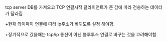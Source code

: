 tcp server
DB를 가져오고
TCP 연결시작
클라이언트가 준 값에 따라 전송하는 데이터가 달라짐

+현재 와이파이 연결에 따라 ip주소가 바뀌도록 설정 해야함.

+장기적으로 갔을때는 tcp/ip 통신이 아닌 블루투스 연결로 바꾸는 것을 고려해야함

